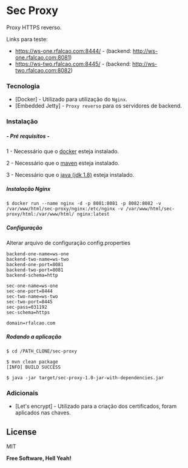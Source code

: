 # Sec Proxy

Proxy HTTPS reverso.

Links para teste:
  - https://ws-one.rfalcao.com:8444/ - (backend: http://ws-one.rfalcao.com:8081)
  - https://ws-two.rfalcao.com:8445/ - (backend: http://ws-two.rfalcao.com:8082)

### Tecnologia

* [Docker] - Utilizado para utilização do `Nginx`.
* [Embedded Jetty] - `Proxy reverso` para os servidores de backend.

### Instalação
##### - Pré requisitos - 

1 - Necessário que o [docker](https://docs.docker.com/install/) esteja instalado.

2 - Necessário que o [maven](https://maven.apache.org/install.html) esteja instalado.

3 - Necessário que o [java (jdk 1.8)](http://www.oracle.com/technetwork/pt/java/javase/downloads/jdk8-downloads-2133151.html) esteja instalado.

##### Instalação Nginx
``` 
$ docker run --name nginx -d -p 8081:8081 -p 8082:8082 -v /var/www/html/sec-proxy/nginx:/etc/nginx -v /var/www/html/sec-proxy/html:/var/www/html/ nginx:latest
```

##### Configuração

Alterar arquivo de configuração config.properties

```
backend-one-name=ws-one
backend-two-name=ws-two
backend-one-port=8081
backend-two-port=8081
backend-schema=http

sec-one-name=ws-one
sec-one-port=8444
sec-two-name=ws-two
sec-two-port=8445
sec-pass=031192
sec-schema=https

domain=rfalcao.com
```


##### Rodando a aplicação
```
$ cd /PATH_CLONE/sec-proxy

$ mvn clean package
[INFO] BUILD SUCCESS

$ java -jar target/sec-proxy-1.0-jar-with-dependencies.jar
```





### Adicionais
* [Let's encrypt] - Utilizado para a criação dos certificados, foram aplicados nas chaves.


License
----

MIT


**Free Software, Hell Yeah!**

